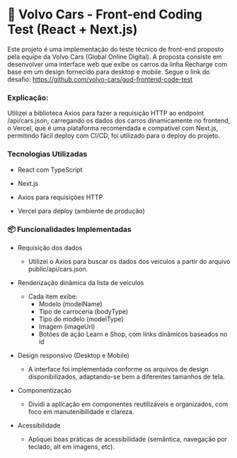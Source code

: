 # 🚗 Volvo Cars - Front-end Coding Test (React + Next.js)

Este projeto é uma implementação do teste técnico de front-end proposto pela equipe da Volvo Cars (Global Online Digital). A proposta consiste em desenvolver uma interface web que exibe os carros da linha Recharge com base em um design fornecido para desktop e mobile.
Segue o link do desafio: https://github.com/volvo-cars/god-frontend-code-test

### Explicação:
Utilizei a biblioteca Axios para fazer a requisição HTTP ao endpoint /api/cars.json, carregando os dados dos carros dinamicamente no frontend, o Vercel, que é uma plataforma recomendada e compatível com Next.js, permitindo fácil deploy com CI/CD, foi utilizado para o deploy do projeto.

### Tecnologias Utilizadas

- React com TypeScript

- Next.js

- Axios para requisições HTTP

- Vercel para deploy (ambiente de produção)

### 📦 Funcionalidades Implementadas
- Requisição dos dados
  - Utilizei o Axios para buscar os dados dos veículos a partir do arquivo public/api/cars.json.

- Renderização dinâmica da lista de veículos
  - Cada item exibe:
     - Modelo (modelName)
     - Tipo de carroceria (bodyType)
     - Tipo do modelo (modelType)
     - Imagem (imageUrl)
     - Botões de ação Learn e Shop, com links dinâmicos baseados no id

- Design responsivo (Desktop e Mobile)
  - A interface foi implementada conforme os arquivos de design disponibilizados, adaptando-se bem a diferentes tamanhos de tela.

- Componentização
  - Dividi a aplicação em componentes reutilizáveis e organizados, com foco em manutenibilidade e clareza.

- Acessibilidade
  - Apliquei boas práticas de acessibilidade (semântica, navegação por teclado, alt em imagens, etc).



